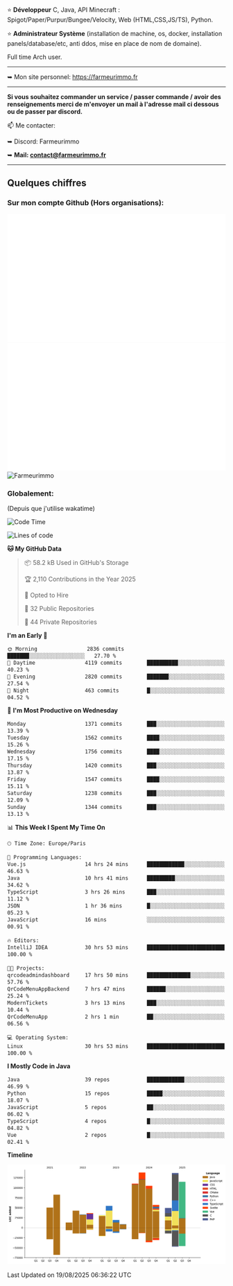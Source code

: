 ⭐ **Développeur** C, Java, API Minecraft : Spigot/Paper/Purpur/Bungee/Velocity, Web (HTML,CSS,JS/TS), Python.

⭐ **Administrateur Système** (installation de machine, os, docker, installation panels/database/etc, anti ddos, mise en place de nom de domaine).

Full time Arch user.

---

➥ Mon site personnel: https://farmeurimmo.fr

---

**Si vous souhaitez commander un service / passer commande / avoir des renseignements merci de m'envoyer un mail à l'adresse mail ci dessous ou de passer par discord.**

📫 Me contacter:
 
   ➥ Discord: Farmeurimmo
   
   ➥ **Mail: contact@farmeurimmo.fr**

---
## Quelques chiffres

### Sur mon compte Github (Hors organisations):

<a href="https://github.com/Farmeurimmo/github-stats">
<img src="https://github.com/Farmeurimmo/github-stats/blob/master/generated/overview.svg#gh-dark-mode-only" />
<img src="https://github.com/Farmeurimmo/github-stats/blob/master/generated/languages.svg#gh-dark-mode-only" />
</a>

<img src="https://komarev.com/ghpvc/?username=Farmeurimmo" alt="Farmeurimmo" />

### Globalement:

(Depuis que j'utilise wakatime)
<!--START_SECTION:waka-->
![Code Time](http://img.shields.io/badge/Code%20Time-2%2C368%20hrs%206%20mins-blue)

![Lines of code](https://img.shields.io/badge/From%20Hello%20World%20I%27ve%20Written-1.1%20million%20lines%20of%20code-blue)

**🐱 My GitHub Data** 

> 📦 58.2 kB Used in GitHub's Storage 
 > 
> 🏆 2,110 Contributions in the Year 2025
 > 
> 💼 Opted to Hire
 > 
> 📜 32 Public Repositories 
 > 
> 🔑 44 Private Repositories 
 > 
**I'm an Early 🐤** 

```text
🌞 Morning                2836 commits        ███████░░░░░░░░░░░░░░░░░░   27.70 % 
🌆 Daytime                4119 commits        ██████████░░░░░░░░░░░░░░░   40.23 % 
🌃 Evening                2820 commits        ███████░░░░░░░░░░░░░░░░░░   27.54 % 
🌙 Night                  463 commits         █░░░░░░░░░░░░░░░░░░░░░░░░   04.52 % 
```
📅 **I'm Most Productive on Wednesday** 

```text
Monday                   1371 commits        ███░░░░░░░░░░░░░░░░░░░░░░   13.39 % 
Tuesday                  1562 commits        ████░░░░░░░░░░░░░░░░░░░░░   15.26 % 
Wednesday                1756 commits        ████░░░░░░░░░░░░░░░░░░░░░   17.15 % 
Thursday                 1420 commits        ███░░░░░░░░░░░░░░░░░░░░░░   13.87 % 
Friday                   1547 commits        ████░░░░░░░░░░░░░░░░░░░░░   15.11 % 
Saturday                 1238 commits        ███░░░░░░░░░░░░░░░░░░░░░░   12.09 % 
Sunday                   1344 commits        ███░░░░░░░░░░░░░░░░░░░░░░   13.13 % 
```


📊 **This Week I Spent My Time On** 

```text
🕑︎ Time Zone: Europe/Paris

💬 Programming Languages: 
Vue.js                   14 hrs 24 mins      ████████████░░░░░░░░░░░░░   46.63 % 
Java                     10 hrs 41 mins      █████████░░░░░░░░░░░░░░░░   34.62 % 
TypeScript               3 hrs 26 mins       ███░░░░░░░░░░░░░░░░░░░░░░   11.12 % 
JSON                     1 hr 36 mins        █░░░░░░░░░░░░░░░░░░░░░░░░   05.23 % 
JavaScript               16 mins             ░░░░░░░░░░░░░░░░░░░░░░░░░   00.91 % 

🔥 Editors: 
IntelliJ IDEA            30 hrs 53 mins      █████████████████████████   100.00 % 

🐱‍💻 Projects: 
qrcodeadmindashboard     17 hrs 50 mins      ██████████████░░░░░░░░░░░   57.76 % 
QrCodeMenuAppBackend     7 hrs 47 mins       ██████░░░░░░░░░░░░░░░░░░░   25.24 % 
ModernTickets            3 hrs 13 mins       ███░░░░░░░░░░░░░░░░░░░░░░   10.44 % 
QrCodeMenuApp            2 hrs 1 min         ██░░░░░░░░░░░░░░░░░░░░░░░   06.56 % 

💻 Operating System: 
Linux                    30 hrs 53 mins      █████████████████████████   100.00 % 
```

**I Mostly Code in Java** 

```text
Java                     39 repos            ████████████░░░░░░░░░░░░░   46.99 % 
Python                   15 repos            █████░░░░░░░░░░░░░░░░░░░░   18.07 % 
JavaScript               5 repos             ██░░░░░░░░░░░░░░░░░░░░░░░   06.02 % 
TypeScript               4 repos             █░░░░░░░░░░░░░░░░░░░░░░░░   04.82 % 
Vue                      2 repos             █░░░░░░░░░░░░░░░░░░░░░░░░   02.41 % 
```



**Timeline**

![Lines of Code chart](https://raw.githubusercontent.com/Farmeurimmo/Farmeurimmo/main/assets/bar_graph.png)


 Last Updated on 19/08/2025 06:36:22 UTC
<!--END_SECTION:waka-->
